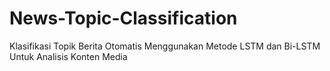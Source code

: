 # News-Topic-Classification
Klasifikasi Topik Berita Otomatis Menggunakan Metode LSTM dan Bi-LSTM Untuk Analisis Konten Media 

